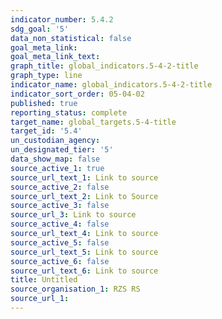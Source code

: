 ```yaml
---
indicator_number: 5.4.2
sdg_goal: '5'
data_non_statistical: false
goal_meta_link: 
goal_meta_link_text: 
graph_title: global_indicators.5-4-2-title
graph_type: line
indicator_name: global_indicators.5-4-2-title
indicator_sort_order: 05-04-02
published: true
reporting_status: complete
target_name: global_targets.5-4-title
target_id: '5.4'
un_custodian_agency:
un_designated_tier: '5'
data_show_map: false
source_active_1: true
source_url_text_1: Link to source
source_active_2: false
source_url_text_2: Link to Source
source_active_3: false
source_url_3: Link to source
source_active_4: false
source_url_text_4: Link to source
source_active_5: false
source_url_text_5: Link to source
source_active_6: false
source_url_text_6: Link to source
title: Untitled
source_organisation_1: RZS RS 
source_url_1: 
---
```

